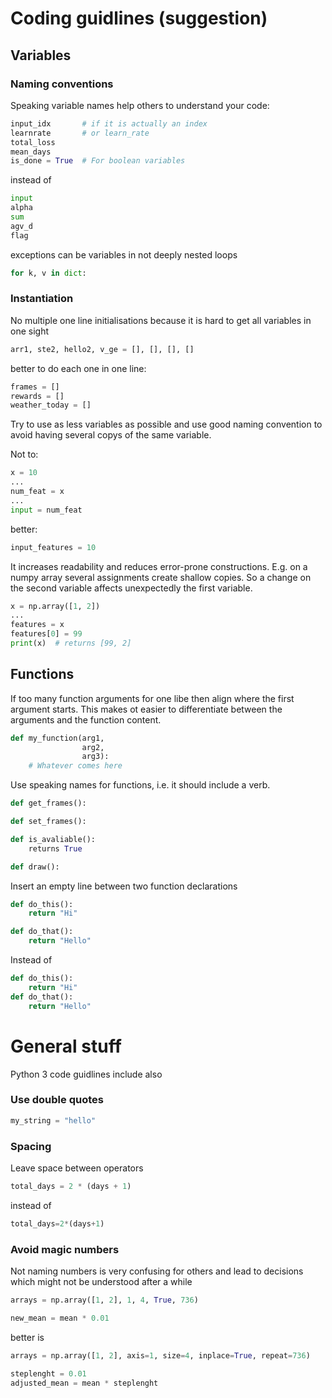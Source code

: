 # Coding guidlines (suggestion)

## Variables

### Naming conventions
Speaking variable names help others to understand your code:

```python
input_idx       # if it is actually an index
learnrate       # or learn_rate
total_loss
mean_days
is_done = True  # For boolean variables
```

instead of

```python
input
alpha
sum
agv_d
flag
```

exceptions can be variables in not deeply nested loops

```python
for k, v in dict:
```

### Instantiation

No multiple one line initialisations because it is hard to get all variables in one sight
```python
arr1, ste2, hello2, v_ge = [], [], [], []
```

better to do each one in one line:
```python
frames = []
rewards = []
weather_today = []
```

Try to use as less variables as possible and use good naming convention
to avoid having several copys of the same variable.

Not to:

```python
x = 10
...
num_feat = x
...
input = num_feat
```
better:

```python
input_features = 10
```

It increases readability and reduces error-prone constructions. E.g. on a numpy array
several assignments create shallow copies. So a change on the second variable affects
unexpectedly the first variable.

```python
x = np.array([1, 2])
...
features = x
features[0] = 99
print(x)  # returns [99, 2]
```

## Functions

If too many function arguments for one libe then align where the first argument starts.
This makes ot easier to differentiate between the arguments and the function content.

```python
def my_function(arg1,
                arg2,
                arg3):
    # Whatever comes here
```

Use speaking names for functions, i.e. it should include a verb.

```python
def get_frames():

def set_frames():

def is_avaliable():
    returns True

def draw():
```

Insert an empty line between two function declarations

```python
def do_this():
    return "Hi"

def do_that():
    return "Hello"
```

Instead of

```python
def do_this():
    return "Hi"
def do_that():
    return "Hello"
```

# General stuff

Python 3 code guidlines include also

### Use double quotes
```python
my_string = "hello"
```

### Spacing
Leave space between operators
```python
total_days = 2 * (days + 1)
```

instead of
```python
total_days=2*(days+1)
```

### Avoid magic numbers

Not naming numbers is very confusing for others and lead to
decisions which might not be understood after a while

```python
arrays = np.array([1, 2], 1, 4, True, 736)

new_mean = mean * 0.01
```

better is

```python
arrays = np.array([1, 2], axis=1, size=4, inplace=True, repeat=736)
```

```python
steplenght = 0.01
adjusted_mean = mean * steplenght
```
